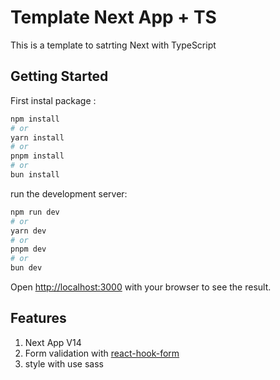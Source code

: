 # Template Next App + TS

This is a template to satrting Next with TypeScript

## Getting Started

First instal package :

```bash
npm install
# or
yarn install
# or
pnpm install
# or
bun install
```

run the development server:

```bash
npm run dev
# or
yarn dev
# or
pnpm dev
# or
bun dev
```

Open [http://localhost:3000](http://localhost:3000) with your browser to see the result.

## Features

1. Next App V14
2. Form validation with [react-hook-form](https://react-hook-form.com/)
3. style with use sass
